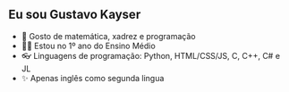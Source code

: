 ## Eu sou Gustavo Kayser 

- 🍕 Gosto de matemática, xadrez e programação
- 👨‍💻 Estou no 1º ano do Ensino Médio
- 👓 Linguagens de programação: Python, HTML/CSS/JS, C, C++, C# e JL
- ✨ Apenas inglês como segunda lingua

<!---
GustavoKayser/GustavoKayser is a ✨ special ✨ repository because its `README.md` (this file) appears on your GitHub profile.
You can click the Preview link to take a look at your changes.
--->
